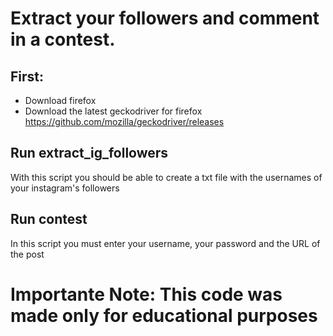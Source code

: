 # Extract your followers and comment in a contest.

## First:

  - Download firefox
  - Download the latest geckodriver for firefox https://github.com/mozilla/geckodriver/releases

## Run extract_ig_followers
With this script you should be able to create a txt file with the usernames of your instagram's followers

## Run contest
In this script you must enter your username, your password and the URL of the post

# Importante Note: This code was made only for educational purposes
